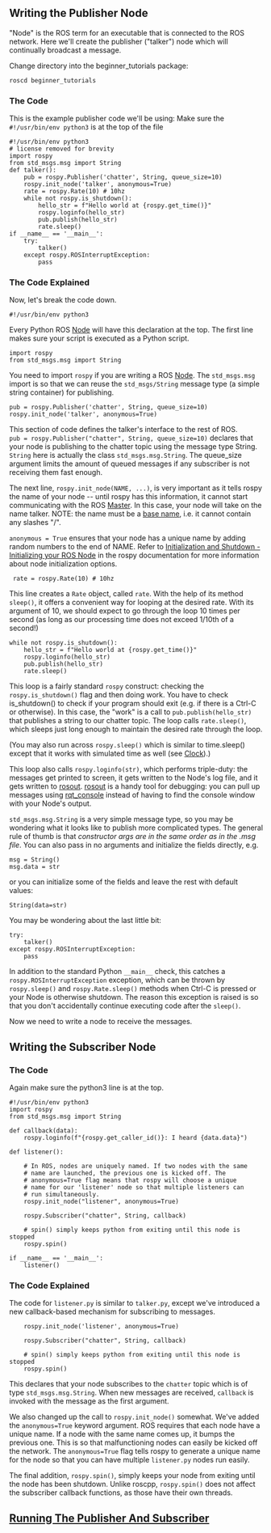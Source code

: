Writing the Publisher Node
--------------------------

"Node" is the ROS term for an executable that is connected to the ROS network. Here we'll create the publisher ("talker") node which will continually broadcast a message.

Change directory into the beginner_tutorials package:

```
roscd beginner_tutorials
```

### The Code

This is the example publisher code we'll be using: Make sure the ```#!/usr/bin/env python3``` is at the top of the file 
```
#!/usr/bin/env python3
# license removed for brevity
import rospy
from std_msgs.msg import String
def talker():
    pub = rospy.Publisher('chatter', String, queue_size=10)
    rospy.init_node('talker', anonymous=True)
    rate = rospy.Rate(10) # 10hz
    while not rospy.is_shutdown():
        hello_str = f"Hello world at {rospy.get_time()}"
        rospy.loginfo(hello_str)
        pub.publish(hello_str)
        rate.sleep()
if __name__ == '__main__':
    try:
        talker()
    except rospy.ROSInterruptException:
        pass
```

### The Code Explained

Now, let's break the code down.

```
#!/usr/bin/env python3
```

Every Python ROS [Node](http://wiki.ros.org/Nodes) will have this declaration at the top. The first line makes sure your script is executed as a Python script.

```
import rospy
from std_msgs.msg import String
```

You need to import `rospy` if you are writing a ROS [Node](http://wiki.ros.org/Nodes). The `std_msgs.msg` import is so that we can reuse the `std_msgs/String` message type (a simple string container) for publishing.

```
pub = rospy.Publisher('chatter', String, queue_size=10)
rospy.init_node('talker', anonymous=True)
```

This section of code defines the talker's interface to the rest of ROS. `pub = rospy.Publisher("chatter", String, queue_size=10)` declares that your node is publishing to the chatter topic using the message type String. `String` here is actually the class `std_msgs.msg.String`. The queue_size argument limits the amount of queued messages if any subscriber is not receiving them fast enough.

The next line, `rospy.init_node(NAME, ...)`, is very important as it tells rospy the name of your node -- until rospy has this information, it cannot start communicating with the ROS [Master](http://wiki.ros.org/Master). In this case, your node will take on the name talker. NOTE: the name must be a [base name](http://wiki.ros.org/Names), i.e. it cannot contain any slashes "/".

`anonymous = True` ensures that your node has a unique name by adding random numbers to the end of NAME. Refer to [Initialization and Shutdown - Initializing your ROS Node](http://wiki.ros.org/rospy/Overview/Initialization%20and%20Shutdown#Initializing_your_ROS_Node) in the rospy documentation for more information about node initialization options.

```
 rate = rospy.Rate(10) # 10hz
```

This line creates a `Rate` object, called `rate`. With the help of its method `sleep()`, it offers a convenient way for looping at the desired rate. With its argument of 10, we should expect to go through the loop 10 times per second (as long as our processing time does not exceed 1/10th of a second!)

```
while not rospy.is_shutdown():
    hello_str = f"Hello world at {rospy.get_time()}"
    rospy.loginfo(hello_str)
    pub.publish(hello_str)
    rate.sleep()
```

This loop is a fairly standard `rospy` construct: checking the `rospy.is_shutdown()` flag and then doing work. You have to check is_shutdown() to check if your program should exit (e.g. if there is a Ctrl-C or otherwise). In this case, the "work" is a call to `pub.publish(hello_str)` that publishes a string to our chatter topic. The loop calls `rate.sleep()`, which sleeps just long enough to maintain the desired rate through the loop.

(You may also run across `rospy.sleep()` which is similar to time.sleep() except that it works with simulated time as well (see [Clock](http://wiki.ros.org/Clock)).)

This loop also calls `rospy.loginfo(str)`, which performs triple-duty: the messages get printed to screen, it gets written to the Node's log file, and it gets written to [rosout](http://wiki.ros.org/rosout). [rosout](http://wiki.ros.org/rosout) is a handy tool for debugging: you can pull up messages using [rqt_console](http://wiki.ros.org/rqt_console) instead of having to find the console window with your Node's output.

`std_msgs.msg.String` is a very simple message type, so you may be wondering what it looks like to publish more complicated types. The general rule of thumb is that _constructor args are in the same order as in the .msg file_. You can also pass in no arguments and initialize the fields directly, e.g.

```
msg = String()
msg.data = str
```

or you can initialize some of the fields and leave the rest with default values:

```
String(data=str)
```

You may be wondering about the last little bit:

```
try:
    talker()
except rospy.ROSInterruptException:
    pass
```

In addition to the standard Python `__main__` check, this catches a `rospy.ROSInterruptException` exception, which can be thrown by `rospy.sleep()` and `rospy.Rate.sleep()` methods when Ctrl-C is pressed or your Node is otherwise shutdown. The reason this exception is raised is so that you don't accidentally continue executing code after the `sleep()`.

Now we need to write a node to receive the messages.

Writing the Subscriber Node
---------------------------

### The Code
Again make sure the python3 line is at the top. 
```
#!/usr/bin/env python3
import rospy
from std_msgs.msg import String

def callback(data):
    rospy.loginfo(f"{rospy.get_caller_id()}: I heard {data.data}")
    
def listener():

    # In ROS, nodes are uniquely named. If two nodes with the same
    # name are launched, the previous one is kicked off. The
    # anonymous=True flag means that rospy will choose a unique
    # name for our 'listener' node so that multiple listeners can
    # run simultaneously.
    rospy.init_node("listener", anonymous=True)

    rospy.Subscriber("chatter", String, callback)

    # spin() simply keeps python from exiting until this node is stopped
    rospy.spin()

if __name__ == '__main__':
    listener()
```

### The Code Explained

The code for `listener.py` is similar to `talker.py`, except we've introduced a new callback-based mechanism for subscribing to messages.

```
    rospy.init_node('listener', anonymous=True)

    rospy.Subscriber("chatter", String, callback)

    # spin() simply keeps python from exiting until this node is stopped
    rospy.spin()
```

This declares that your node subscribes to the `chatter` topic which is of type `std_msgs.msg.String`. When new messages are received, `callback` is invoked with the message as the first argument.

We also changed up the call to `rospy.init_node()` somewhat. We've added the `anonymous=True` keyword argument. ROS requires that each node have a unique name. If a node with the same name comes up, it bumps the previous one. This is so that malfunctioning nodes can easily be kicked off the network. The `anonymous=True` flag tells rospy to generate a unique name for the node so that you can have multiple `listener.py` nodes run easily.

The final addition, `rospy.spin()`, simply keeps your node from exiting until the node has been shutdown. Unlike roscpp, `rospy.spin()` does not affect the subscriber callback functions, as those have their own threads.

[Running The Publisher And Subscriber](./running_publisher_subscriber.md)
---------------------------